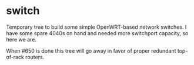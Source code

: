 # switch

Temporary tree to build some simple OpenWRT-based network switches. I have some spare 4040s on hand and needed more switchport capacity, so here we are.

When #650 is done this tree will go away in favor of proper redundant top-of-rack routers.
